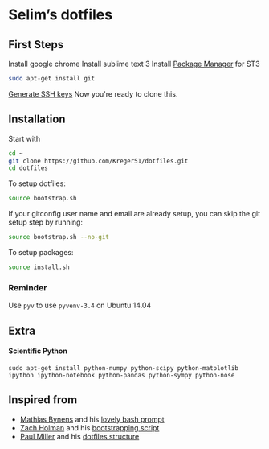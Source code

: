 # Selim’s dotfiles

## First Steps
Install google chrome
Install sublime text 3
Install [Package Manager](https://packagecontrol.io/installation) for ST3
```bash
sudo apt-get install git
```
[Generate SSH keys](https://help.github.com/articles/generating-ssh-keys/#platform-linux)
Now you're ready to clone this. 

## Installation
Start with
```bash
cd ~
git clone https://github.com/Kreger51/dotfiles.git
cd dotfiles
```
To setup dotfiles:
```bash
source bootstrap.sh
```
If your gitconfig user name and email are already setup, you can skip the git setup step by running:
```bash
source bootstrap.sh --no-git
```
To setup packages:
```bash
source install.sh
```

### Reminder 
Use `pyv` to use `pyvenv-3.4` on Ubuntu 14.04

## Extra
#### Scientific Python 
```sudo apt-get install python-numpy python-scipy python-matplotlib ipython ipython-notebook python-pandas python-sympy python-nose```

## Inspired from
* [Mathias Bynens](https://mathiasbynens.be/) and his [lovely bash prompt](https://github.com/mathiasbynens/dotfiles)
* [Zach Holman](https://github.com/holman) and his [bootstrapping script](https://github.com/holman/dotfiles/blob/master/script/bootstrap)
* [Paul Miller](https://github.com/paulmillr) and his [dotfiles structure](https://github.com/paulmillr/dotfiles)